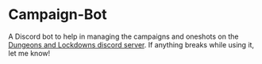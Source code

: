 # Campaign-Bot

A Discord bot to help in managing the campaigns and oneshots on the [Dungeons and Lockdowns discord server](https://discord.gg/hH2GYJK). If anything breaks while using it, let me know!